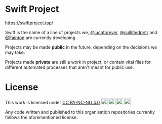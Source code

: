 # Swift Project
https://swiftproject.top/

Swift is the name of a line of projects we, [@lucaforever](https://github.com/LucaForever), [@nullifiedpntr](https://github.com/nullifiedpntr) and [@Fainton](https://github.com/Fainton) are currently developing.

Projects may be made **public** in the future, depending on the decisions we may take.

Projects made **private** are still a work in project, or contain vital files for different automated processes that aren't meant for public use.


# License
<p xmlns:cc="http://creativecommons.org/ns#" >This work is licensed under <a href="https://creativecommons.org/licenses/by-nc-nd/4.0/?ref=chooser-v1" target="_blank" rel="license noopener noreferrer" style="display:inline-block;">CC BY-NC-ND 4.0<img style="height:22px!important;margin-left:3px;vertical-align:text-bottom;" src="https://mirrors.creativecommons.org/presskit/icons/cc.svg?ref=chooser-v1" alt=""><img style="height:22px!important;margin-left:3px;vertical-align:text-bottom;" src="https://mirrors.creativecommons.org/presskit/icons/by.svg?ref=chooser-v1" alt=""><img style="height:22px!important;margin-left:3px;vertical-align:text-bottom;" src="https://mirrors.creativecommons.org/presskit/icons/nc.svg?ref=chooser-v1" alt=""><img style="height:22px!important;margin-left:3px;vertical-align:text-bottom;" src="https://mirrors.creativecommons.org/presskit/icons/nd.svg?ref=chooser-v1" alt=""></a></p>

Any code written and published to this organisation repositories currently follows the aforementioned license.
